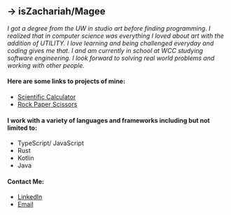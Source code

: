 

## -> __isZachariah/Magee__

_I got a degree from the UW in studio art before finding programming. I realized that in computer science was everything I loved about art with the addition of UTILITY. I love learning and being challenged everyday and coding gives me that. I and am currently in school at WCC studying software engineering. I look forward to solving real world problems and working with other people._

#### Here are some links to projects of mine:

+ [Scientific Calculator](https://iszachariah.github.io/scientific-calculator/)
+ [Rock Paper Scissors](https://iszachariah.github.io/rockpaperscissors-/)

#### I work with a variety of languages and frameworks including but not limited to:
- TypeScript/ JavaScript
- Rust
- Kotlin
- Java

#### Contact Me:
- [LinkedIn](https://www.linkedin.com/in/zachariahmagee/)
- [Email](zachariahmagee@gmail.com)



